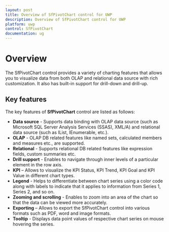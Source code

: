 ```yaml
---
layout: post
title: Overview of SfPivotChart control for UWP
description: Overview of SfPivotChart control for UWP
platform: uwp
control: SfPivotChart
documentation: ug
---
```


# Overview

The SfPivotChart control provides a variety of charting features that allows you to visualize data from both OLAP and relational data source with rich customization. It also has built-in support for drill-down and drill-up.

## Key features

The key features of **SfPivotChart** control are listed as follows:

* **Data source** - Supports data binding with OLAP data source (such as Microsoft SQL Server Analysis Services (SSAS), XML/A) and relational data source (such as IList, IEnumerable, etc.).
* **OLAP** - OLAP DB related features like named sets, calculated members and measures etc., are supported.
* **Relational** - Supports relational DB related features like expression fields, custom summaries etc.
* **Drill support** - Enables to navigate through inner levels of a particular element in the row axis.
* **KPI** – Allows to visualize the KPI Status, KPI Trend, KPI Goal and KPI Value in different chart types.
* **Legend** - Helps to differentiate between chart series using a color code along with labels to indicate that it applies to information from Series 1, Series 2, and so on.
* **Zooming and scrolling** - Enables to zoom into an area of the chart so that the data can be viewed more accurately.
* **Exporting** – Allows to export the SfPivotChart control into various formats such as PDF, word and image formats.
* **Tooltip** - Displays data point values of respective chart series on mouse hovering the series.